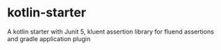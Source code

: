 # kotlin-starter
A kotlin starter with Junit 5, kluent assertion library for fluend assertions and gradle application plugin

